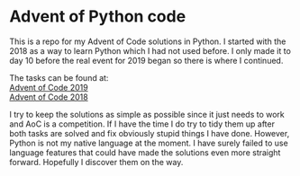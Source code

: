 # Advent of Python code

This is a repo for my Advent of Code solutions in Python. 
I started with the 2018 as a way to learn Python which I
had not used before. I only made it to day 10 before the
real event for 2019 began so there is where I continued.  
  
The tasks can be found at:  
[Advent of Code 2019](http://adventofcode.com/2019/)  
[Advent of Code 2018](http://adventofcode.com/2018/)  
  
I try to keep the solutions as simple as possible since it 
just needs to work and AoC is a competition. If I have the time 
I do try to tidy them up after both tasks are solved and fix 
 obviously stupid things I have done. However, Python is not my
native language at the moment. I have surely failed to use 
language features that could have made the solutions 
even more straight forward. Hopefully I discover them on the way.

